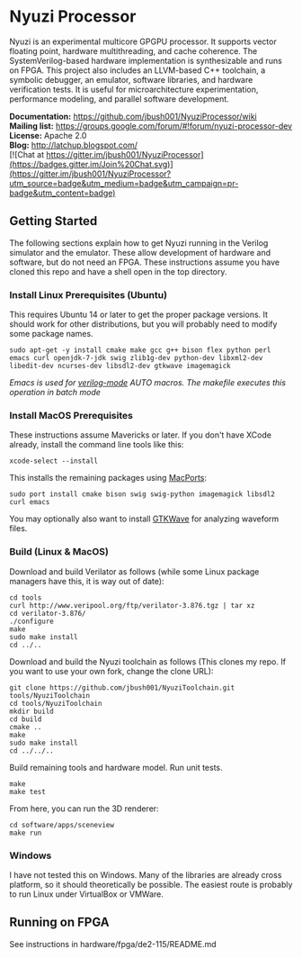 # Nyuzi Processor

Nyuzi is an experimental multicore GPGPU processor. It supports vector floating
point, hardware multithreading, and cache coherence. The SystemVerilog-based 
hardware implementation is synthesizable and runs on FPGA. This project also 
includes an LLVM-based C++ toolchain, a symbolic debugger, an emulator, software 
libraries, and hardware verification tests. It is useful for microarchitecture 
experimentation, performance modeling, and parallel software development.

**Documentation:** https://github.com/jbush001/NyuziProcessor/wiki  
**Mailing list:** https://groups.google.com/forum/#!forum/nyuzi-processor-dev   
**License:** Apache 2.0    
**Blog:** http://latchup.blogspot.com/   
[![Chat at https://gitter.im/jbush001/NyuziProcessor](https://badges.gitter.im/Join%20Chat.svg)](https://gitter.im/jbush001/NyuziProcessor?utm_source=badge&utm_medium=badge&utm_campaign=pr-badge&utm_content=badge)

## Getting Started

The following sections explain how to get Nyuzi running in the Verilog
simulator and the emulator. These allow development of hardware and software,
but do not need an FPGA. These instructions assume you have cloned this repo
and have a shell open in the top directory.

### Install Linux Prerequisites (Ubuntu)

This requires Ubuntu 14 or later to get the proper package versions. It should
work for other distributions, but you will probably need to modify some 
package names.

	sudo apt-get -y install cmake make gcc g++ bison flex python perl emacs curl openjdk-7-jdk swig zlib1g-dev python-dev libxml2-dev libedit-dev ncurses-dev libsdl2-dev gtkwave imagemagick 

*Emacs is used for [verilog-mode](http://www.veripool.org/wiki/verilog-mode) AUTO macros. 
The makefile executes this operation in batch mode*

### Install MacOS Prerequisites

These instructions assume Mavericks or later.  If you don't have XCode
already, install the command line tools like this:

    xcode-select --install

This installs the remaining packages using [MacPorts](https://www.macports.org/):

    sudo port install cmake bison swig swig-python imagemagick libsdl2 curl emacs

You may optionally also want to install [GTKWave](http://gtkwave.sourceforge.net/) 
for analyzing waveform files.

### Build (Linux & MacOS)

Download and build Verilator as follows (while some Linux package managers have
this, it is way out of date):

    cd tools
    curl http://www.veripool.org/ftp/verilator-3.876.tgz | tar xz
    cd verilator-3.876/ 
    ./configure 
    make
    sudo make install
    cd ../..

Download and build the Nyuzi toolchain as follows (This clones my repo. If you
want to use your own fork, change the clone URL):

    git clone https://github.com/jbush001/NyuziToolchain.git tools/NyuziToolchain
    cd tools/NyuziToolchain
    mkdir build
    cd build
    cmake .. 
    make
    sudo make install
    cd ../../..
	
Build remaining tools and hardware model. Run unit tests.

    make
    make test

From here, you can run the 3D renderer:

    cd software/apps/sceneview
    make run

### Windows

I have not tested this on Windows. Many of the libraries are already cross
platform, so it should theoretically be possible. The easiest route is probably
to run Linux under VirtualBox or VMWare.

## Running on FPGA

See instructions in hardware/fpga/de2-115/README.md
